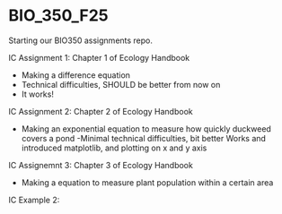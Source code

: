 # BIO_350_F25

Starting our BIO350 assignments repo.

IC Assignment 1: Chapter 1 of Ecology Handbook
- Making a difference equation
- Technical difficulties, SHOULD be better from now on
- It works!

IC Assignment 2: Chapter 2 of Ecology Handbook
- Making an exponential equation to measure how quickly duckweed covers a pond
-Minimal technical difficulties, bit better
Works and introduced matplotlib, and plotting on x and y axis

IC Assignemnt 3: Chapter 3 of Ecology Handbook
- Making a equation to measure plant population within a certain area

IC Example 2: